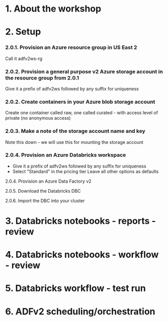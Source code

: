 # 1. About the workshop


# 2. Setup

### 2.0.1. Provision an Azure resource group in US East 2
Call it adfv2ws-rg

### 2.0.2. Provision a general purpose v2 Azure storage account in the resource group from 2.0.1
Give it a prefix of adfv2ws followed by any suffix for uniqueness

### 2.0.2. Create containers in your Azure blob storage account 
Create one container called raw, one called curated - with access level of private (no anonymous access)

### 2.0.3. Make a note of the storage account name and key 
Note this down - we will use this for mounting the storage account

### 2.0.4. Provision an Azure Databricks workspace
- Give it a prefix of adfv2ws followed by any suffix for uniqueness<br>
- Select "Standard" in the pricing tier
Leave all other options as defaults

2.0.4. Provision an Azure Data Factory v2

2.0.5. Download the Databricks DBC

2.0.6. Import the DBC into your cluster

# 3. Databricks notebooks - reports - review


# 4. Databricks notebooks - workflow - review


# 5. Databricks workflow - test run


# 6. ADFv2 scheduling/orchestration 
